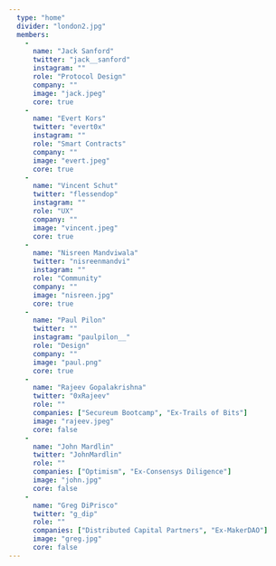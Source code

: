 ```yaml
---
  type: "home"
  divider: "london2.jpg"
  members:
    -
      name: "Jack Sanford"
      twitter: "jack__sanford"
      instagram: ""
      role: "Protocol Design"
      company: ""
      image: "jack.jpeg"
      core: true
    -
      name: "Evert Kors"
      twitter: "evert0x"
      instagram: ""
      role: "Smart Contracts"
      company: ""
      image: "evert.jpeg"
      core: true
    -
      name: "Vincent Schut"
      twitter: "flessendop"
      instagram: ""
      role: "UX"
      company: ""
      image: "vincent.jpeg"
      core: true
    -
      name: "Nisreen Mandviwala"
      twitter: "nisreenmandvi"
      instagram: ""
      role: "Community"
      company: ""
      image: "nisreen.jpg"
      core: true
    -
      name: "Paul Pilon"
      twitter: ""
      instagram: "paulpilon__"
      role: "Design"
      company: ""
      image: "paul.png"
      core: true
    -
      name: "Rajeev Gopalakrishna"
      twitter: "0xRajeev"
      role: ""
      companies: ["Secureum Bootcamp", "Ex-Trails of Bits"]
      image: "rajeev.jpeg"
      core: false
    -
      name: "John Mardlin"
      twitter: "JohnMardlin"
      role: ""
      companies: ["Optimism", "Ex-Consensys Diligence"]
      image: "john.jpg"
      core: false
    -
      name: "Greg DiPrisco"
      twitter: "g_dip"
      role: ""
      companies: ["Distributed Capital Partners", "Ex-MakerDAO"]
      image: "greg.jpg"
      core: false
---
```

